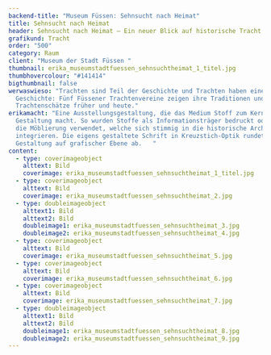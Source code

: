 ```yaml
---
backend-title: "Museum Füssen: Sehnsucht nach Heimat"
title: Sehnsucht nach Heimat
header: Sehnsucht nach Heimat – Ein neuer Blick auf historische Tracht
grafikund: Tracht
order: "500"
category: Raum
client: "Museum der Stadt Füssen "
thumbnail: erika_museumstadtfuessen_sehnsuchtheimat_1_titel.jpg
thumbhovercolour: "#141414"
bigthumbnail: false
werwaswieso: "Trachten sind Teil der Geschichte und Trachten haben eine
  Geschichte: Fünf Füssener Trachtenvereine zeigen ihre Traditionen und
  Trachtenschätze früher und heute."
erikamacht: "Eine Ausstellungsgestaltung, die das Medium Stoff zum Kern der
  Gestaltung macht. So wurden Stoffe als Informationsträger bedruckt oder für
  die Möblierung verwendet, welche sich stimmig in die historische Architektur
  integrieren. Die eigens gestaltete Schrift in Kreuzstich-Optik rundet die
  Gestaltung auf grafischer Ebene ab.   "
content:
  - type: coverimageobject
    alttext: Bild
    coverimage: erika_museumstadtfuessen_sehnsuchtheimat_1_titel.jpg
  - type: coverimageobject
    alttext: Bild
    coverimage: erika_museumstadtfuessen_sehnsuchtheimat_2.jpg
  - type: doubleimageobject
    alttext1: Bild
    alttext2: Bild
    doubleimage1: erika_museumstadtfuessen_sehnsuchtheimat_3.jpg
    doubleimage2: erika_museumstadtfuessen_sehnsuchtheimat_4.jpg
  - type: coverimageobject
    alttext: Bild
    coverimage: erika_museumstadtfuessen_sehnsuchtheimat_5.jpg
  - type: coverimageobject
    alttext: Bild
    coverimage: erika_museumstadtfuessen_sehnsuchtheimat_6.jpg
  - type: coverimageobject
    alttext: Bild
    coverimage: erika_museumstadtfuessen_sehnsuchtheimat_7.jpg
  - type: doubleimageobject
    alttext1: Bild
    alttext2: Bild
    doubleimage1: erika_museumstadtfuessen_sehnsuchtheimat_8.jpg
    doubleimage2: erika_museumstadtfuessen_sehnsuchtheimat_9.jpg
---
```

